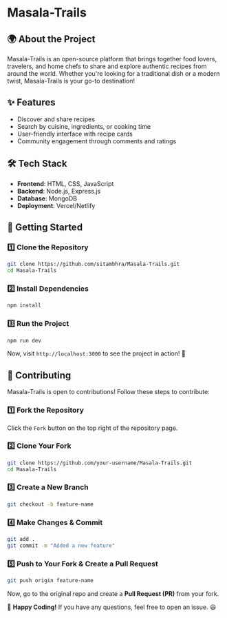  # Masala-Trails

## 🌍 About the Project
Masala-Trails is an open-source platform that brings together food lovers, travelers, and home chefs to share and explore authentic recipes from around the world. Whether you're looking for a traditional dish or a modern twist, Masala-Trails is your go-to destination!

## ✨ Features
- Discover and share recipes
- Search by cuisine, ingredients, or cooking time
- User-friendly interface with recipe cards
- Community engagement through comments and ratings

## 🛠 Tech Stack
- **Frontend**: HTML, CSS, JavaScript
- **Backend**: Node.js, Express.js
- **Database**: MongoDB
- **Deployment**: Vercel/Netlify

## 🚀 Getting Started

### **1️⃣ Clone the Repository**
```sh
git clone https://github.com/sitambhra/Masala-Trails.git
cd Masala-Trails
```

### **2️⃣ Install Dependencies**
```sh
npm install
```

### **3️⃣ Run the Project**
```sh
npm run dev
```

Now, visit `http://localhost:3000` to see the project in action! 🎉

## 🤝 Contributing
Masala-Trails is open to contributions! Follow these steps to contribute:

### **1️⃣ Fork the Repository**
Click the `Fork` button on the top right of the repository page.

### **2️⃣ Clone Your Fork**
```sh
git clone https://github.com/your-username/Masala-Trails.git
cd Masala-Trails
```

### **3️⃣ Create a New Branch**
```sh
git checkout -b feature-name
```

### **4️⃣ Make Changes & Commit**
```sh
git add .
git commit -m "Added a new feature"
```

### **5️⃣ Push to Your Fork & Create a Pull Request**
```sh
git push origin feature-name
```
Now, go to the original repo and create a **Pull Request (PR)** from your fork.

 

🚀 **Happy Coding!** If you have any questions, feel free to open an issue. 😃

